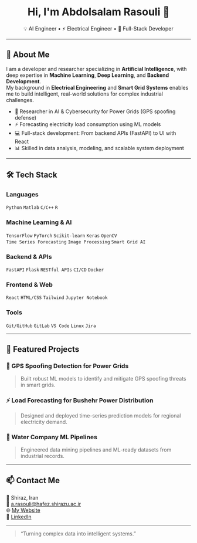 <h1 align="center">Hi, I'm Abdolsalam Rasouli 👋</h1>

<p align="center">
  💡 AI Engineer • ⚡ Electrical Engineer • 🔧 Full-Stack Developer
</p>

---

## 🚀 About Me

I am a developer and researcher specializing in **Artificial Intelligence**, with deep expertise in **Machine Learning**, **Deep Learning**, and **Backend Development**.  
My background in **Electrical Engineering** and **Smart Grid Systems** enables me to build intelligent, real-world solutions for complex industrial challenges.

- 🔬 Researcher in AI & Cybersecurity for Power Grids (GPS spoofing defense)
- ⚡ Forecasting electricity load consumption using ML models
- 💻 Full-stack development: From backend APIs (FastAPI) to UI with React
- 📊 Skilled in data analysis, modeling, and scalable system deployment

---

## 🛠️ Tech Stack

### Languages
`Python` `Matlab` `C/C++` `R`

### Machine Learning & AI
`TensorFlow` `PyTorch` `Scikit-learn` `Keras` `OpenCV`  
`Time Series Forecasting` `Image Processing` `Smart Grid AI`

### Backend & APIs
`FastAPI` `Flask` `RESTful APIs` `CI/CD` `Docker`

### Frontend & Web
`React` `HTML/CSS` `Tailwind` `Jupyter Notebook`

### Tools
`Git/GitHub` `GitLab` `VS Code` `Linux` `Jira`

---

## 📂 Featured Projects

### 🔐 GPS Spoofing Detection for Power Grids  
> Built robust ML models to identify and mitigate GPS spoofing threats in smart grids.

### ⚡ Load Forecasting for Bushehr Power Distribution  
> Designed and deployed time-series prediction models for regional electricity demand.

### 🌊 Water Company ML Pipelines  
> Engineered data mining pipelines and ML-ready datasets from industrial records.

---

## 📫 Contact Me

📍 Shiraz, Iran  
📧 [a.rasouli@hafez.shirazu.ac.ir](mailto:a.rasouli@hafez.shirazu.ac.ir)  
🌐 [My Website](https://www.my-web-site.com)  
🔗 [LinkedIn](https://www.linkedin.com/in/abdolsalam-rasouli-b9217619b/)

---

> “Turning complex data into intelligent systems.”

